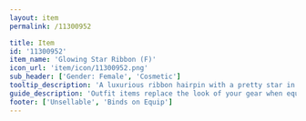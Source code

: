 ```yaml
---
layout: item
permalink: /11300952

title: Item
id: '11300952'
item_name: 'Glowing Star Ribbon (F)'
icon_url: 'item/icon/11300952.png'
sub_header: ['Gender: Female', 'Cosmetic']
tooltip_description: 'A luxurious ribbon hairpin with a pretty star in the middle.'
guide_description: 'Outfit items replace the look of your gear when equipped.'
footer: ['Unsellable', 'Binds on Equip']
---
```

